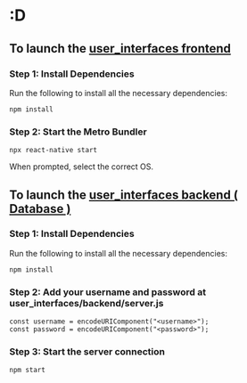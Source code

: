 # :D

## To launch the [user_interfaces frontend](https://github.com/ManarDEHMANI/EcoScan/tree/main/user_interfaces/frontend)


### Step 1: Install Dependencies
Run the following to install all the necessary dependencies:
```
npm install
```
### Step 2: Start the Metro Bundler
```
npx react-native start
```
When prompted, select the correct OS.

## To launch the [user_interfaces backend ( Database )](https://github.com/ManarDEHMANI/EcoScan/tree/main/user_interfaces/backend)

### Step 1: Install Dependencies
Run the following to install all the necessary dependencies:
```
npm install
```
### Step 2: Add your username and password at user_interfaces/backend/server.js
```
const username = encodeURIComponent("<username>");
const password = encodeURIComponent("<password>");
```
### Step 3: Start the server connection
```
npm start
```
